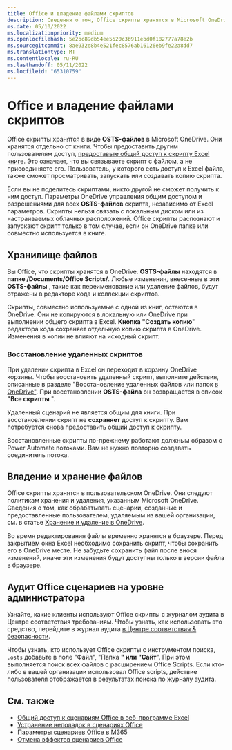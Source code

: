 ```yaml
---
title: Office и владение файлами скриптов
description: Сведения о том, Office скрипты хранятся в Microsoft OneDrive и передаются между владельцами.
ms.date: 05/10/2022
ms.localizationpriority: medium
ms.openlocfilehash: 5e2bc89db54ee5520c3b911ebd0f182777a78e2b
ms.sourcegitcommit: 8ae932e8b4e521fec8576ab16126eb9fe22a8dd7
ms.translationtype: MT
ms.contentlocale: ru-RU
ms.lasthandoff: 05/11/2022
ms.locfileid: "65310759"
---
```

# <a name="office-scripts-file-storage-and-ownership"></a>Office и владение файлами скриптов

Office скрипты хранятся в виде **OSTS-файлов** в Microsoft OneDrive. Они хранятся отдельно от книги. Чтобы предоставить другим пользователям доступ, [предоставьте общий доступ к скрипту Excel книге](excel.md#share-office-scripts). Это означает, что вы связываете скрипт с файлом, а не присоединяете его. Пользователь, у которого есть доступ к Excel файла, также сможет просматривать, запускать или создавать копию скрипта.

Если вы не поделитесь скриптами, никто другой не сможет получить к ним доступ. Параметры OneDrive управления общим доступом и разрешениями для всех **OSTS-файлов** скрипта, независимо от Excel параметров. Скрипты нельзя связать с локальным диском или из настраиваемых облачных расположений. Office скрипты распознают и запускают скрипт только в том случае, если он OneDrive папке или совместно используется в книге.

## <a name="file-storage"></a>Хранилище файлов

Вы Office, что скрипты хранятся в OneDrive. **OSTS-файлы** находятся в **папке /Documents/Office Scripts/**. Любые изменения, внесенные в эти **OSTS-файлы** , такие как переименование или удаление файлов, будут отражены в редакторе кода и коллекции скриптов.

Скрипты, совместно используемые с одной из книг, остаются в OneDrive. Они не копируются в локальную или OneDrive при выполнении общего скрипта в Excel. **Кнопка "Создать копию**" редактора кода сохраняет отдельную копию скрипта в OneDrive. Изменения в копии не влияют на исходный скрипт.

### <a name="restore-deleted-scripts"></a>Восстановление удаленных скриптов

При удалении скрипта в Excel он переходит в корзину OneDrive корзины. Чтобы восстановить удаленный скрипт, выполните действия, описанные в разделе "Восстановление удаленных файлов или папок [в OneDrive"](https://support.microsoft.com/office/949ada80-0026-4db3-a953-c99083e6a84f). При восстановлении **OSTS-файла** он возвращается в список **"Все скрипты** ".

Удаленный сценарий не является общим для книги. При восстановлении скрипт не **сохраняет** доступ к скрипту. Вам потребуется снова предоставить общий доступ к скрипту.

Восстановленные скрипты по-прежнему работают должным образом с Power Automate потоками. Вам не нужно повторно создавать соединитель потока.

## <a name="file-ownership-and-retention"></a>Владение и хранение файлов

Office скрипты хранятся в пользовательском OneDrive. Они следуют политикам хранения и удаления, указанным Microsoft OneDrive. Сведения о том, как обрабатывать сценарии, созданные и предоставленные пользователем, удаляемым из вашей организации, см. в статье [Хранение и удаление в OneDrive](/onedrive/retention-and-deletion).

Во время редактирования файлы временно хранятся в браузере. Перед закрытием окна Excel необходимо сохранить скрипт, чтобы сохранить его в OneDrive месте. Не забудьте сохранить файл после внося изменений, иначе эти изменения будут доступны только в версии файла в браузере.

## <a name="audit-office-scripts-usage-at-the-admin-level"></a>Аудит Office сценариев на уровне администратора

Узнайте, какие клиенты используют Office скрипты с журналом аудита в Центре соответствия требованиям. Чтобы узнать, как использовать это средство, перейдите в журнал аудита [в Центре соответствия & безопасности](/microsoft-365/compliance/search-the-audit-log-in-security-and-compliance?view=o365-worldwide&preserve-view=true#search-the-audit-log).

Чтобы узнать, кто использует Office скрипты с инструментом поиска, `.osts` добавьте в поле "Файл", "Папка **" или "Сайт**". При этом выполняется поиск всех файлов с расширением Office Scripts. Если кто-либо в вашей организации использовал Office scripts, действие пользователя отображается в результатах поиска по журналу аудита.

## <a name="see-also"></a>См. также

- [Общий доступ к сценариям Office в веб-программе Excel](https://support.microsoft.com/office/226eddbc-3a44-4540-acfe-fccda3d1122b)
- [Устранение неполадок в сценариях Office](../testing/troubleshooting.md)
- [Параметры сценариев Office в M365](/microsoft-365/admin/manage/manage-office-scripts-settings)
- [Отмена эффектов сценариев Office](../testing/undo.md)
